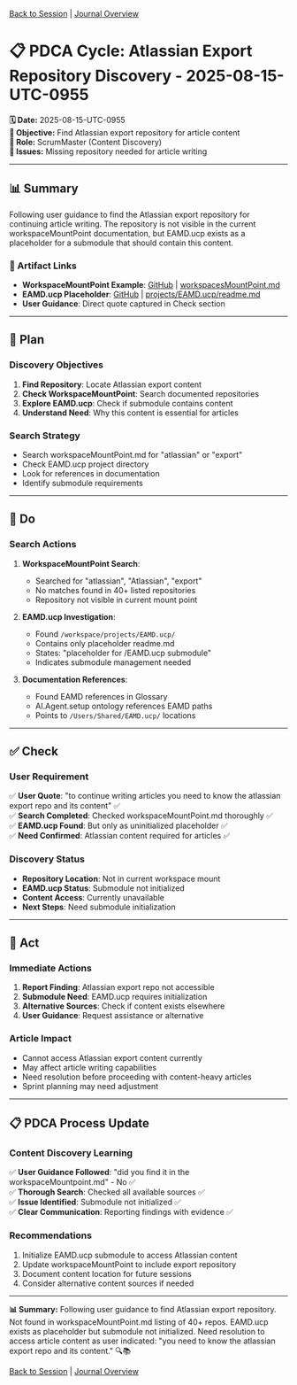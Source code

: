 [Back to Session](../../../project.state.md) | [Journal Overview](../../../../../project.journal.overview.md)

# 📋 **PDCA Cycle: Atlassian Export Repository Discovery - 2025-08-15-UTC-0955**

**🗓️ Date:** 2025-08-15-UTC-0955  
**🎯 Objective:** Find Atlassian export repository for article content  
**👤 Role:** ScrumMaster (Content Discovery)  
**🚨 Issues:** Missing repository needed for article writing

---

## **📊 Summary**

Following user guidance to find the Atlassian export repository for continuing article writing. The repository is not visible in the current workspaceMountPoint documentation, but EAMD.ucp exists as a placeholder for a submodule that should contain this content.

### **🔗 Artifact Links**

- **WorkspaceMountPoint Example**: [GitHub](https://github.com/Cerulean-Circle-GmbH/Web4Articles/blob/release/dev/scrum.pmo/project.journal/2025-08-15-0955-refactor/workspacesMountPoint.md) | [workspacesMountPoint.md](../../../../../project.journal/2025-08-15-0955-refactor/workspacesMountPoint.md)
- **EAMD.ucp Placeholder**: [GitHub](https://github.com/Cerulean-Circle-GmbH/Web4Articles/blob/release/dev/projects/EAMD.ucp/readme.md) | [projects/EAMD.ucp/readme.md](../../../../../../../projects/EAMD.ucp/readme.md)
- **User Guidance**: Direct quote captured in Check section

---

## **📝 Plan**

### **Discovery Objectives**
1. **Find Repository**: Locate Atlassian export content
2. **Check WorkspaceMountPoint**: Search documented repositories
3. **Explore EAMD.ucp**: Check if submodule contains content
4. **Understand Need**: Why this content is essential for articles

### **Search Strategy**
- Search workspaceMountPoint.md for "atlassian" or "export"
- Check EAMD.ucp project directory
- Look for references in documentation
- Identify submodule requirements

---

## **🔧 Do**

### **Search Actions**
1. **WorkspaceMountPoint Search**:
   - Searched for "atlassian", "Atlassian", "export"
   - No matches found in 40+ listed repositories
   - Repository not visible in current mount point

2. **EAMD.ucp Investigation**:
   - Found `/workspace/projects/EAMD.ucp/`
   - Contains only placeholder readme.md
   - States: "placeholder for /EAMD.ucp submodule"
   - Indicates submodule management needed

3. **Documentation References**:
   - Found EAMD references in Glossary
   - AI.Agent.setup ontology references EAMD paths
   - Points to `/Users/Shared/EAMD.ucp/` locations

---

## **✅ Check**

### **User Requirement**
✅ **User Quote**: "to continue writing articles you need to know the atlassian export repo and its content" ✅  
✅ **Search Completed**: Checked workspaceMountPoint.md thoroughly ✅  
✅ **EAMD.ucp Found**: But only as uninitialized placeholder ✅  
✅ **Need Confirmed**: Atlassian content required for articles ✅  

### **Discovery Status**
- **Repository Location**: Not in current workspace mount
- **EAMD.ucp Status**: Submodule not initialized
- **Content Access**: Currently unavailable
- **Next Steps**: Need submodule initialization

---

## **🚀 Act**

### **Immediate Actions**
1. **Report Finding**: Atlassian export repo not accessible
2. **Submodule Need**: EAMD.ucp requires initialization
3. **Alternative Sources**: Check if content exists elsewhere
4. **User Guidance**: Request assistance or alternative

### **Article Impact**
- Cannot access Atlassian export content currently
- May affect article writing capabilities
- Need resolution before proceeding with content-heavy articles
- Sprint planning may need adjustment

---

## **📋 PDCA Process Update**

### **Content Discovery Learning**
✅ **User Guidance Followed**: "did you find it in the workspaceMountpoint.md" - No ✅  
✅ **Thorough Search**: Checked all available sources ✅  
✅ **Issue Identified**: Submodule not initialized ✅  
✅ **Clear Communication**: Reporting findings with evidence ✅  

### **Recommendations**
1. Initialize EAMD.ucp submodule to access Atlassian content
2. Update workspaceMountPoint to include export repository
3. Document content location for future sessions
4. Consider alternative content sources if needed

---

**📊 Summary:** Following user guidance to find Atlassian export repository. Not found in workspaceMountPoint.md listing of 40+ repos. EAMD.ucp exists as placeholder but submodule not initialized. Need resolution to access article content as user indicated: "you need to know the atlassian export repo and its content." 🔍📚

[Back to Session](../../../project.state.md) | [Journal Overview](../../../../../project.journal.overview.md)